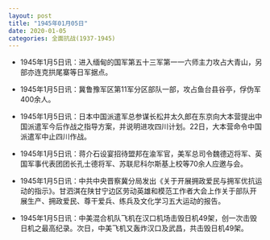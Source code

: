 ```yaml
---
layout: post
title: "1945年01月05日"
date: 2020-01-05
categories: 全面抗战(1937-1945)
---
```


<meta name="referrer" content="no-referrer" />

- 1945年1月5日讯：进入缅甸的国军第五十三军第一一六师主力攻占大青山，另部亦连克拱尾寨等日军据点。 

- 1945年1月5日讯：冀鲁豫军区第11军分区部队一部，攻占鱼台县谷亭，俘伪军400余人。 

- 1945年1月5日讯：日本中国派遣军总参谋长松井太久郎在东京向大本营提出中国派遣军今后作战之指导方案，并说明进攻四川计划。22日，大本营命令中国派遣军中止四川作战。 

- 1945年1月5日讯：蒋介石设宴招待盟邦在渝军官，美军总司令魏德迈将军、英国军事代表团团长孔士德将军、苏联尼科尔斯基上校等70余人应邀与会。 

- 1945年1月5日讯：中共中央晋察冀分局发出《关于开展拥政爱民与拥军优抗运动的指示》。甘泗淇在陕甘宁边区劳动英雄和模范工作者大会上作关于部队开展生产、拥政爱民、尊干爱兵、练兵及文化学习五大运动的报告。 

- 1945年1月5日讯：中美混合机队飞机在汉口机场击毁日机49架，创一次击毁日机之最高纪录。次日，中美飞机又轰炸汉口及武昌，共击毁日机49架。 

